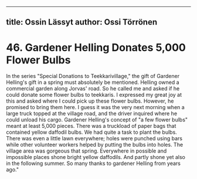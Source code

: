 
---
title: Ossin Lässyt
author: Ossi Törrönen
---

    
# 46. Gardener Helling Donates 5,000 Flower Bulbs

In the series "Special Donations to Teekkarivillage," the gift of Gardener Helling's gift in a spring must absolutely be mentioned. Helling owned a commercial garden along Jorvas' road. So he called me and asked if he could donate some flower bulbs to teekkaris. I expressed my great joy at this and asked where I could pick up these flower bulbs. However, he promised to bring them here. I guess it was the very next morning when a large truck topped at the village road, and the driver inquired where he could unload his cargo. Gardener Helling's concept of "a few flower bulbs" meant at least 5,000 pieces. There was a truckload of paper bags that contained yellow daffodil bulbs. We had quite a task to plant the bulbs. There was even a little lawn everywhere; holes were punched using bars while other volunteer workers helped by putting the bulbs into holes. The village area was gorgeous that spring. Everywhere in possible and impossible places shone bright yellow daffodils. And partly shone yet also in the following summer. So many thanks to gardener Helling from years ago."
